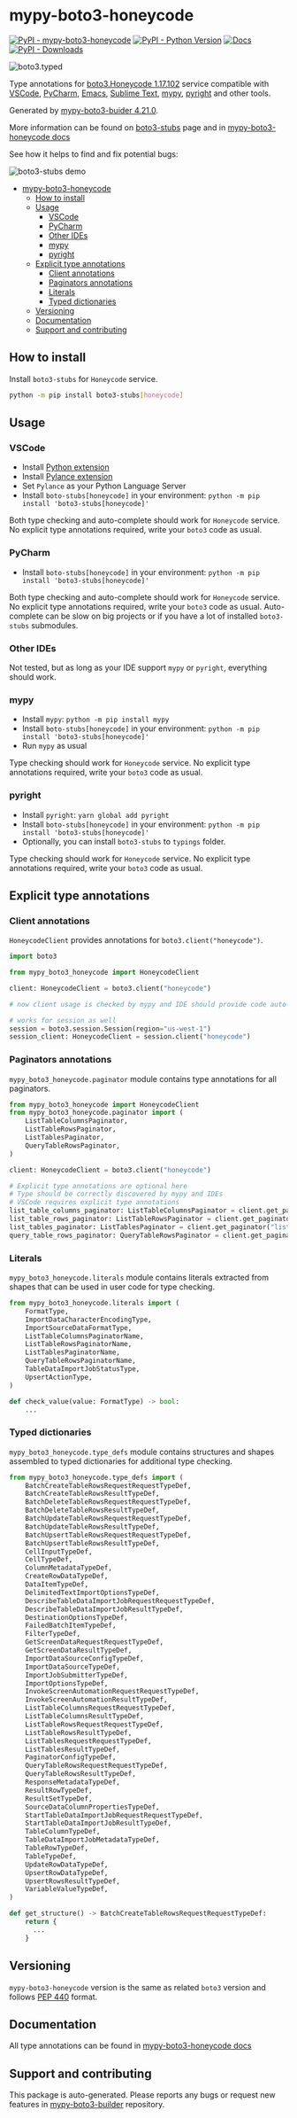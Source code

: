 <a id="mypy-boto3-honeycode"></a>

# mypy-boto3-honeycode

[![PyPI - mypy-boto3-honeycode](https://img.shields.io/pypi/v/mypy-boto3-honeycode.svg?color=blue)](https://pypi.org/project/mypy-boto3-honeycode)
[![PyPI - Python Version](https://img.shields.io/pypi/pyversions/mypy-boto3-honeycode.svg?color=blue)](https://pypi.org/project/mypy-boto3-honeycode)
[![Docs](https://img.shields.io/readthedocs/mypy-boto3-builder.svg?color=blue)](https://mypy-boto3-builder.readthedocs.io/)
[![PyPI - Downloads](https://img.shields.io/pypi/dw/mypy-boto3-honeycode?color=blue)](https://pypistats.org/packages/mypy-boto3-honeycode)

![boto3.typed](https://github.com/vemel/mypy_boto3_builder/raw/master/logo.png)

Type annotations for
[boto3.Honeycode 1.17.102](https://boto3.amazonaws.com/v1/documentation/api/1.17.102/reference/services/honeycode.html#Honeycode)
service compatible with [VSCode](https://code.visualstudio.com/),
[PyCharm](https://www.jetbrains.com/pycharm/),
[Emacs](https://www.gnu.org/software/emacs/),
[Sublime Text](https://www.sublimetext.com/),
[mypy](https://github.com/python/mypy),
[pyright](https://github.com/microsoft/pyright) and other tools.

Generated by
[mypy-boto3-buider 4.21.0](https://github.com/vemel/mypy_boto3_builder).

More information can be found on
[boto3-stubs](https://pypi.org/project/boto3-stubs/) page and in
[mypy-boto3-honeycode docs](https://vemel.github.io/boto3_stubs_docs/mypy_boto3_honeycode/)

See how it helps to find and fix potential bugs:

![boto3-stubs demo](https://github.com/vemel/mypy_boto3_builder/raw/master/demo.gif)

- [mypy-boto3-honeycode](#mypy-boto3-honeycode)
  - [How to install](#how-to-install)
  - [Usage](#usage)
    - [VSCode](#vscode)
    - [PyCharm](#pycharm)
    - [Other IDEs](#other-ides)
    - [mypy](#mypy)
    - [pyright](#pyright)
  - [Explicit type annotations](#explicit-type-annotations)
    - [Client annotations](#client-annotations)
    - [Paginators annotations](#paginators-annotations)
    - [Literals](#literals)
    - [Typed dictionaries](#typed-dictionaries)
  - [Versioning](#versioning)
  - [Documentation](#documentation)
  - [Support and contributing](#support-and-contributing)

<a id="how-to-install"></a>

## How to install

Install `boto3-stubs` for `Honeycode` service.

```bash
python -m pip install boto3-stubs[honeycode]
```

<a id="usage"></a>

## Usage

<a id="vscode"></a>

### VSCode

- Install
  [Python extension](https://marketplace.visualstudio.com/items?itemName=ms-python.python)
- Install
  [Pylance extension](https://marketplace.visualstudio.com/items?itemName=ms-python.vscode-pylance)
- Set `Pylance` as your Python Language Server
- Install `boto-stubs[honeycode]` in your environment:
  `python -m pip install 'boto3-stubs[honeycode]'`

Both type checking and auto-complete should work for `Honeycode` service. No
explicit type annotations required, write your `boto3` code as usual.

<a id="pycharm"></a>

### PyCharm

- Install `boto-stubs[honeycode]` in your environment:
  `python -m pip install 'boto3-stubs[honeycode]'`

Both type checking and auto-complete should work for `Honeycode` service. No
explicit type annotations required, write your `boto3` code as usual.
Auto-complete can be slow on big projects or if you have a lot of installed
`boto3-stubs` submodules.

<a id="other-ides"></a>

### Other IDEs

Not tested, but as long as your IDE support `mypy` or `pyright`, everything
should work.

<a id="mypy"></a>

### mypy

- Install `mypy`: `python -m pip install mypy`
- Install `boto-stubs[honeycode]` in your environment:
  `python -m pip install 'boto3-stubs[honeycode]'`
- Run `mypy` as usual

Type checking should work for `Honeycode` service. No explicit type annotations
required, write your `boto3` code as usual.

<a id="pyright"></a>

### pyright

- Install `pyright`: `yarn global add pyright`
- Install `boto-stubs[honeycode]` in your environment:
  `python -m pip install 'boto3-stubs[honeycode]'`
- Optionally, you can install `boto3-stubs` to `typings` folder.

Type checking should work for `Honeycode` service. No explicit type annotations
required, write your `boto3` code as usual.

<a id="explicit-type-annotations"></a>

## Explicit type annotations

<a id="client-annotations"></a>

### Client annotations

`HoneycodeClient` provides annotations for `boto3.client("honeycode")`.

```python
import boto3

from mypy_boto3_honeycode import HoneycodeClient

client: HoneycodeClient = boto3.client("honeycode")

# now client usage is checked by mypy and IDE should provide code auto-complete

# works for session as well
session = boto3.session.Session(region="us-west-1")
session_client: HoneycodeClient = session.client("honeycode")
```

<a id="paginators-annotations"></a>

### Paginators annotations

`mypy_boto3_honeycode.paginator` module contains type annotations for all
paginators.

```python
from mypy_boto3_honeycode import HoneycodeClient
from mypy_boto3_honeycode.paginator import (
    ListTableColumnsPaginator,
    ListTableRowsPaginator,
    ListTablesPaginator,
    QueryTableRowsPaginator,
)

client: HoneycodeClient = boto3.client("honeycode")

# Explicit type annotations are optional here
# Type should be correctly discovered by mypy and IDEs
# VSCode requires explicit type annotations
list_table_columns_paginator: ListTableColumnsPaginator = client.get_paginator("list_table_columns")
list_table_rows_paginator: ListTableRowsPaginator = client.get_paginator("list_table_rows")
list_tables_paginator: ListTablesPaginator = client.get_paginator("list_tables")
query_table_rows_paginator: QueryTableRowsPaginator = client.get_paginator("query_table_rows")
```

<a id="literals"></a>

### Literals

`mypy_boto3_honeycode.literals` module contains literals extracted from shapes
that can be used in user code for type checking.

```python
from mypy_boto3_honeycode.literals import (
    FormatType,
    ImportDataCharacterEncodingType,
    ImportSourceDataFormatType,
    ListTableColumnsPaginatorName,
    ListTableRowsPaginatorName,
    ListTablesPaginatorName,
    QueryTableRowsPaginatorName,
    TableDataImportJobStatusType,
    UpsertActionType,
)

def check_value(value: FormatType) -> bool:
    ...
```

<a id="typed-dictionaries"></a>

### Typed dictionaries

`mypy_boto3_honeycode.type_defs` module contains structures and shapes
assembled to typed dictionaries for additional type checking.

```python
from mypy_boto3_honeycode.type_defs import (
    BatchCreateTableRowsRequestRequestTypeDef,
    BatchCreateTableRowsResultTypeDef,
    BatchDeleteTableRowsRequestRequestTypeDef,
    BatchDeleteTableRowsResultTypeDef,
    BatchUpdateTableRowsRequestRequestTypeDef,
    BatchUpdateTableRowsResultTypeDef,
    BatchUpsertTableRowsRequestRequestTypeDef,
    BatchUpsertTableRowsResultTypeDef,
    CellInputTypeDef,
    CellTypeDef,
    ColumnMetadataTypeDef,
    CreateRowDataTypeDef,
    DataItemTypeDef,
    DelimitedTextImportOptionsTypeDef,
    DescribeTableDataImportJobRequestRequestTypeDef,
    DescribeTableDataImportJobResultTypeDef,
    DestinationOptionsTypeDef,
    FailedBatchItemTypeDef,
    FilterTypeDef,
    GetScreenDataRequestRequestTypeDef,
    GetScreenDataResultTypeDef,
    ImportDataSourceConfigTypeDef,
    ImportDataSourceTypeDef,
    ImportJobSubmitterTypeDef,
    ImportOptionsTypeDef,
    InvokeScreenAutomationRequestRequestTypeDef,
    InvokeScreenAutomationResultTypeDef,
    ListTableColumnsRequestRequestTypeDef,
    ListTableColumnsResultTypeDef,
    ListTableRowsRequestRequestTypeDef,
    ListTableRowsResultTypeDef,
    ListTablesRequestRequestTypeDef,
    ListTablesResultTypeDef,
    PaginatorConfigTypeDef,
    QueryTableRowsRequestRequestTypeDef,
    QueryTableRowsResultTypeDef,
    ResponseMetadataTypeDef,
    ResultRowTypeDef,
    ResultSetTypeDef,
    SourceDataColumnPropertiesTypeDef,
    StartTableDataImportJobRequestRequestTypeDef,
    StartTableDataImportJobResultTypeDef,
    TableColumnTypeDef,
    TableDataImportJobMetadataTypeDef,
    TableRowTypeDef,
    TableTypeDef,
    UpdateRowDataTypeDef,
    UpsertRowDataTypeDef,
    UpsertRowsResultTypeDef,
    VariableValueTypeDef,
)

def get_structure() -> BatchCreateTableRowsRequestRequestTypeDef:
    return {
      ...
    }
```

<a id="versioning"></a>

## Versioning

`mypy-boto3-honeycode` version is the same as related `boto3` version and
follows [PEP 440](https://www.python.org/dev/peps/pep-0440/) format.

<a id="documentation"></a>

## Documentation

All type annotations can be found in
[mypy-boto3-honeycode docs](https://vemel.github.io/boto3_stubs_docs/mypy_boto3_honeycode/)

<a id="support-and-contributing"></a>

## Support and contributing

This package is auto-generated. Please reports any bugs or request new features
in [mypy-boto3-builder](https://github.com/vemel/mypy_boto3_builder/issues/)
repository.
